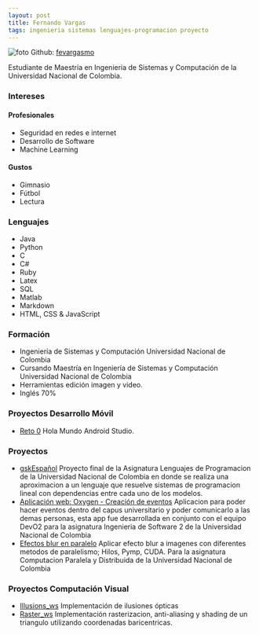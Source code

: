 ```yaml
---
layout: post
title: Fernando Vargas
tags: ingenieria sistemas lenguajes-programacion proyecto
---
```

![foto](https://avatars1.githubusercontent.com/u/23062978?s=460&v=4)
Github: [fevargasmo](https://github.com/fevargasmo)    

Estudiante de Maestría en Ingenieria de Sistemas y Computación de la Universidad Nacional de Colombia.

### Intereses
#### Profesionales
* Seguridad en redes e internet
* Desarrollo de Software
* Machine Learning
#### Gustos
* Gimnasio
* Fútbol
* Lectura

### Lenguajes
* Java
* Python
* C
* C#
* Ruby
* Latex
* SQL
* Matlab
* Markdown
* HTML, CSS & JavaScript

### Formación
* Ingeniería de Sistemas y Computación Universidad Nacional de Colombia
* Cursando Maestría en Ingeniería de Sistemas y Computación Universidad Nacional de Colombia
* Herramientas edición imagen y video.
* Inglés 70%

### Proyectos Desarrollo Móvil
* [Reto 0](https://github.com/fevargasmo/movilesunal/tree/master/Reto0)
Hola Mundo Android Studio.

### Proyectos
* [gskEspañol](https://github.com/oeroaq/gskEspanol)
Proyecto final de la Asignatura Lenguajes de Programacion de la Universidad Nacional de Colombia en donde se realiza una aproximacion a un lenguaje que resuelve sistemas de programacion lineal con dependencias entre cada uno de los modelos.
* [Aplicación web: Oxygen - Creación de eventos](https://github.com/Dev02Unal/Oxygen)
Aplicacion para poder hacer eventos dentro del capus universitario y poder comunicarlo a las demas personas, esta app fue desarrollada en conjunto con el equipo DevO2 para la asignatura Ingenieria de Software 2 de la Universidad Nacional de Colombia
* [Efectos blur en paralelo](https://github.com/fevargasmo/Efecto-blur-con-diferentes-metodos-de-paralelismo)
Aplicar efecto blur a imagenes con diferentes metodos de paralelismo; Hilos, Pymp, CUDA. Para la asignatura Computacion Paralela y Distribuida de la Universidad Nacional de Colombia

### Proyectos Computación Visual
* [Illusions_ws](https://github.com/fevargasmo/Illusions_ws) Implementación de ilusiones ópticas
* [Raster_ws](https://github.com/fevargasmo/Raster_ws) Implementación rasterizacion, anti-aliasing y shading de un triangulo utilizando coordenadas baricentricas.


